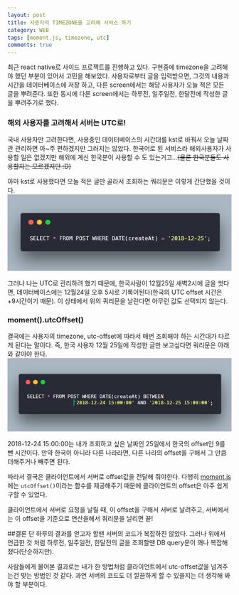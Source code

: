 ```yaml
---
layout: post
title: 사용자의 TIMEZONE을 고려해 서비스 하기
category: WEB
tags: [moment.js, timezone, utc]
comments: true
---
```


최근 react native로 사이드 프로젝트를 진행하고 있다.  구현중에 timezone을 고려해야 했던 부분이 있어서 고민을 해보았다. 사용자로부터 글을 입력받으면, 그것의 내용과 시간을 데이터베이스에 저장 하고, 다른 screen에서는 해당 사용자가 오늘 적은 모든 글을 뿌려준다. 또한 동시에 다른 screen에서는 하루전, 일주일전, 한달전에 작성한 글을 뿌려주기로 했다.

### 해외 사용자를 고려해서 서버는 UTC로!
국내 사용자만 고려한다면, 사용중인 데이터베이스의 시간대를 kst로 바꿔서 오늘 날짜 관 관리하면 아~주 편하겠지만 그러지는 않았다. 한국어로 된 서비스라 해외사용자가 사용할 일은 없겠지만 해외에 계신 한국분이 사용할 수 도 있는거고...~~(물론 한국분들도 사용할지는 모르겠지만 :D)~~

아마 kst로 사용했다면 오늘 적은 글만 골라서 조회하는 쿼리문은 이렇게 간단했을 것이다.
![query1](/public/img/web/utc1.PNG)

그러나 나는 UTC로 관리하려 했기 때문에, 한국사람이 12월25일 새벽2시에 글을 썻다면, 데이터베이스에는 12월24일 오후 5시로 기록이된다(한국의 UTC offset 시간은 +9시간이기 때문). 이 상태에서 위의 쿼리문을 날린다면 아무런 값도 선택되지 않는다.

### moment().utcOffset()
결국에는 사용자의 timezone, utc-offset에 따라서 매번 조회해야 하는 시간대가 다르게 된다는 말이다. 즉, 한국 사용자 12월 25일에 작성한 글만 보고싶다면 쿼리문은 아래와 같아야 한다.
![query2](/public/img/web/utc3.PNG)

2018-12-24 15:00:00는 내가 조회하고 싶은 날짜인 25일에서 한국의 offset인 9를 뺀 시간이다. 만약 한국이 아니라 다른 나라라면, 다른 나라의 offset을 구해서 그 만큼 더해주거나 빼주면 된다.

따라서 결국은 클라이언트에서 서버로 offset값을 전달해 줘야한다. 다행히 [moment.js](https://momentjs.com/docs/#/manipulating/utc-offset/)에는 `utcOffset()`이라는 함수를 제공해주기 때문에 클라이언트의 offset은 아주 쉽게 구할 수 있었다. 

클라이언트에서 서버로 요청을 날릴 때, 이 offset을 구해서 서버로 날려주고, 서버에서는 이 offset을 기준으로 연산을해서 쿼리문을 날리면 끝!

##결론
단 하루의 결과를 얻고자 할땐 서버의 코드가 복잡하진 않았다. 그러나 위에서 언급한 것 처럼 하루전, 일주일전, 한달전의 글을 조회할땐 DB query문이 꽤나 복잡해졌다(단순하지만). 

사람들에게 물어본 결과로는 내가 한 방법처럼 클라이언트에서 utc-offset값을 넘겨주는건 맞는 방법인 것 같다. 과연 서버의 코드도 더 깔끔하게 할 수 있을지는 더 생각해 봐야 할 부분이다.
